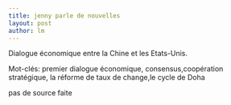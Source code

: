 ```yaml
---
title: jenny parle de nouvelles 
layout: post
author: lm
---
```

<p>Dialogue économique entre la Chine et les Etats-Unis.</p>
<p>Mot-clés: premier dialogue économique, consensus,coopération stratégique, la réforme de taux de change,le cycle de Doha</p>
<p>pas de source faite </p>
